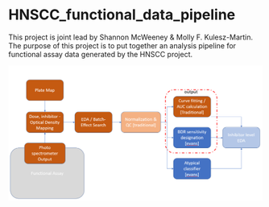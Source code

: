 # HNSCC_functional_data_pipeline

This project is joint lead by Shannon McWeeney &amp; Molly F. Kulesz-Martin. The purpose of this project is to put together an analysis pipeline for functional assay data generated by the HNSCC project. 


![pipeline overview](./figs/pipeline_overview.PNG)

